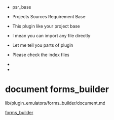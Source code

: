 * psr_base
* Projects Sources Requirement Base



* This plugin like your project base
* I mean you can import any file directly



* Let me tell you parts of plugin
* Please check the index files

*
*

# document forms_builder
lib/plugin_emulators/forms_builder/document.md

[forms_builder](https://github.com/plugcreator2002/psr_base/blob/main/lib/plugin_emulators/forms_builder/document.md)
